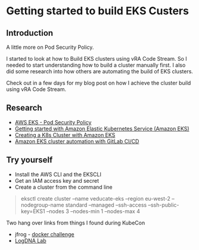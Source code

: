 # Getting started to build EKS Custers

## Introduction
A little more on Pod Security Policy. 

I started to look at how to Build EKS clusters using vRA Code Stream. So I needed to start understanding how to build a cluster manually first. I also did some research into how others are automating the build of EKS clusters. 

Check out in a few days for my blog post on how I achieve the cluster build using vRA Code Stream. 

## Research
- [AWS EKS - Pod Security Policy](https://docs.aws.amazon.com/eks/latest/userguide/pod-security-policy.html)
- [Getting started with Amazon Elastic Kubernetes Service (Amazon EKS)](https://vzilla.co.uk/vzilla-blog/getting-started-with-amazon-elastic-kubernetes-service-amazon-eks)
- [Creating a K8s Cluster with Amazon EKS](https://docs.cambridgesemantics.com/anzo/v5.0/userdoc/cloud-eks.htm)
- [Amazon EKS cluster automation with GitLab CI/CD](https://aws.amazon.com/blogs/containers/amazon-eks-cluster-automation-with-gitlab-ci-cd/)

## Try yourself
- Install the AWS CLI and the EKSCLI
- Get an IAM access key and secret
- Create a cluster from the command line
> eksctl create cluster –name veducate-eks –region eu-west-2 –nodegroup-name standard –managed –ssh-access –ssh-public-key=EKS1 –nodes 3 –nodes-min 1 –nodes-max 4

Two hang over links from things I found during KubeCon 
- jfrog - [docker challenge](https://jfrog.com/docker-challenge/?utm_source=booth&utm_medium=event&utm_campaign=kubecon-2021&utm_term=Docker-challenge&utm_content=emea-05-2021)
- [LogDNA Lab](https://go.logdna.com/kubeconeu-logginglab?utm_medium=event&utm_source=-&utm_campaign=fy21q2%20kubecon%20eu)


